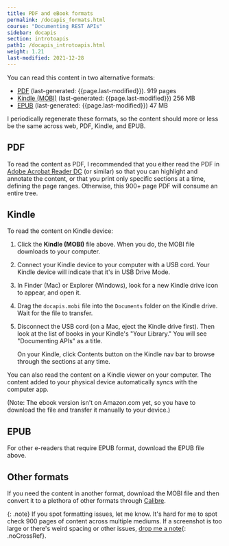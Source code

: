 ```yaml
---
title: PDF and eBook formats
permalink: /docapis_formats.html
course: "Documenting REST APIs"
sidebar: docapis
section: introtoapis
path1: /docapis_introtoapis.html
weight: 1.21
last-modified: 2021-12-28
---
```


You can read this content in two alternative formats:

* <i class="fa fa-file-pdf-o" aria-hidden="true"></i> [PDF](https://idbwrtng.com/learnapidoc-pdf) (last-generated: {{page.last-modified}}). 919 pages
* <i class="fa fa-book" aria-hidden="true"></i> [Kindle (MOBI)](https://idbwrtng.com/learnapidoc-mobi) (last-generated: {{page.last-modified}}) 256 MB
* <i class="fa fa-file-text" aria-hidden="true"></i> [EPUB](https://idbwrtng.com/learnapidoc-epub) (last-generated: {{page.last-modified}}) 47 MB

I periodically regenerate these formats, so the content should more or less be the same across web, PDF, Kindle, and EPUB.

## PDF

To read the content as PDF, I recommended that you either read the PDF in [Adobe Acrobat Reader DC](https://get.adobe.com/reader/) (or similar) so that you can highlight and annotate the content, or that you print only specific sections at a time, defining the page ranges. Otherwise, this 900+ page PDF will consume an entire tree.

## Kindle

To read the content on Kindle device:

1.  Click the **Kindle (MOBI)** file above. When you do, the MOBI file downloads to your computer.
2.  Connect your Kindle device to your computer with a USB cord. Your Kindle device will indicate that it's in USB Drive Mode.
3.  In Finder (Mac) or Explorer (Windows), look for a new Kindle drive icon to appear, and open it.
4.  Drag the `docapis.mobi` file into the `Documents` folder on the Kindle drive. Wait for the file to transfer.
5.  Disconnect the USB cord (on a Mac, eject the Kindle drive first). Then look at the list of books in your Kindle's "Your Library." You will see "Documenting APIs" as a title.

    On your Kindle, click Contents button on the Kindle nav bar to browse through the sections at any time.

You can also read the content on a Kindle viewer on your computer. The content added to your physical device automatically syncs with the computer app.

(Note: The ebook version isn't on Amazon.com yet, so you have to download the file and transfer it manually to your device.)

## EPUB

For other e-readers that require EPUB format, download the EPUB file above.

## Other formats

If you need the content in another format, download the MOBI file and then convert it to a plethora of other formats through [Calibre](https://calibre-ebook.com/).

{: .note}
If you spot formatting issues, let me know. It's hard for me to spot check 900 pages of content across multiple mediums. If a screenshot is too large or there's weird spacing or other issues, [drop me a note](https://idratherbewriting.com/learnapidoc/contact){: .noCrossRef}.
